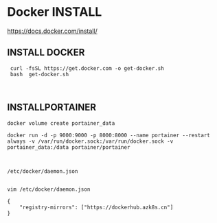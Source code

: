 #  Docker INSTALL

https://docs.docker.com/install/


## INSTALL DOCKER
```
 curl -fsSL https://get.docker.com -o get-docker.sh
 bash  get-docker.sh
 
 
 ```
 
 
## INSTALLPORTAINER
```
docker volume create portainer_data

docker run -d -p 9000:9000 -p 8000:8000 --name portainer --restart always -v /var/run/docker.sock:/var/run/docker.sock -v portainer_data:/data portainer/portainer

```



```


/etc/docker/daemon.json


vim /etc/docker/daemon.json

```

```
{
    "registry-mirrors": ["https://dockerhub.azk8s.cn"]
}
```
